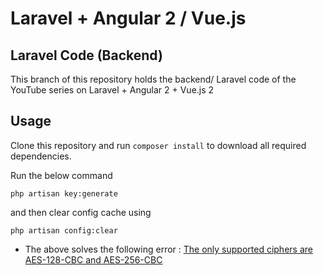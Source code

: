 # Laravel + Angular 2 / Vue.js

## Laravel Code (Backend)
This branch of this repository holds the backend/ Laravel code of the YouTube series on Laravel + Angular 2 + Vue.js 2

##  Usage 
Clone this repository and run ``composer install`` to download all required dependencies.

Run the below command

```php artisan key:generate```

and then clear config cache using

```php artisan config:clear```

* The above solves the following error : [The only supported ciphers are AES-128-CBC and AES-256-CBC](https://github.com/laravel/framework/issues/9080)
